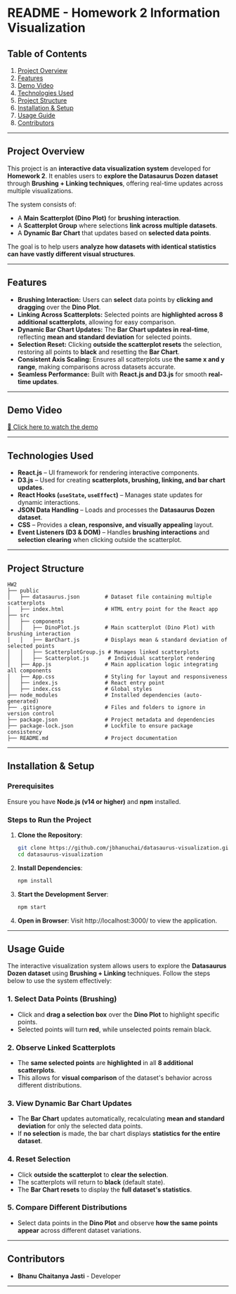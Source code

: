 # **README - Homework 2 Information Visualization**

## **Table of Contents**
1. [Project Overview](#project-overview)
2. [Features](#features)
3. [Demo Video](#demo-video)
4. [Technologies Used](#technologies-used)
5. [Project Structure](#project-structure)
6. [Installation & Setup](#installation--setup)
7. [Usage Guide](#usage-guide)
8. [Contributors](#contributors)

---

## **Project Overview**
This project is an **interactive data visualization system** developed for **Homework 2**. It enables users to **explore the Datasaurus Dozen dataset** through **Brushing + Linking techniques**, offering real-time updates across multiple visualizations.

The system consists of:
- A **Main Scatterplot (Dino Plot)** for **brushing interaction**.
- A **Scatterplot Group** where selections **link across multiple datasets**.
- A **Dynamic Bar Chart** that updates based on **selected data points**.

The goal is to help users **analyze how datasets with identical statistics can have vastly different visual structures**.

---

## **Features**
- **Brushing Interaction:** Users can **select** data points by **clicking and dragging** over the **Dino Plot**.  
- **Linking Across Scatterplots:** Selected points are **highlighted across 8 additional scatterplots**, allowing for easy comparison.  
- **Dynamic Bar Chart Updates:** The **Bar Chart updates in real-time**, reflecting **mean and standard deviation** for selected points.  
- **Selection Reset:** Clicking **outside the scatterplot resets** the selection, restoring all points to **black** and resetting the **Bar Chart**.  
- **Consistent Axis Scaling:** Ensures all scatterplots use **the same x and y range**, making comparisons across datasets accurate.  
- **Seamless Performance:** Built with **React.js and D3.js** for smooth **real-time updates**.

---

## **Demo Video**
[🎥 Click here to watch the demo](https://drive.google.com/file/d/1pSgQixIruPA4tzaB5JgVI7sLg3txXnok/view?usp=sharing)

---

## **Technologies Used**
- **React.js** – UI framework for rendering interactive components.  
- **D3.js** – Used for creating **scatterplots, brushing, linking, and bar chart updates**.  
- **React Hooks (`useState`, `useEffect`)** – Manages state updates for dynamic interactions.  
- **JSON Data Handling** – Loads and processes the **Datasaurus Dozen dataset**.  
- **CSS** – Provides a **clean, responsive, and visually appealing** layout.  
- **Event Listeners (D3 & DOM)** – Handles **brushing interactions** and **selection clearing** when clicking outside the scatterplot.  

---

## **Project Structure**
```
HW2
├── public
│   ├── datasaurus.json        # Dataset file containing multiple scatterplots
│   ├── index.html             # HTML entry point for the React app
├── src
│   ├── components
│   │   ├── DinoPlot.js        # Main scatterplot (Dino Plot) with brushing interaction
│   │   ├── BarChart.js        # Displays mean & standard deviation of selected points
│   │   ├── ScatterplotGroup.js # Manages linked scatterplots
│   │   ├── Scatterplot.js      # Individual scatterplot rendering
│   ├── App.js                 # Main application logic integrating all components
│   ├── App.css                # Styling for layout and responsiveness
│   ├── index.js               # React entry point
│   ├── index.css              # Global styles
├── node_modules               # Installed dependencies (auto-generated)
├── .gitignore                 # Files and folders to ignore in version control
├── package.json               # Project metadata and dependencies
├── package-lock.json          # Lockfile to ensure package consistency
├── README.md                  # Project documentation
```

---

## **Installation & Setup**
### **Prerequisites**
Ensure you have **Node.js (v14 or higher)** and **npm** installed.

### **Steps to Run the Project**
1. **Clone the Repository**:
   ```sh
   git clone https://github.com/jbhanuchai/datasaurus-visualization.git
   cd datasaurus-visualization
   ```
2. **Install Dependencies**:
    ```sh
    npm install
    ```
3. **Start the Development Server**:
    ```sh
    npm start
    ```
4. **Open in Browser**:
    Visit http://localhost:3000/ to view the application.

---

## **Usage Guide**
The interactive visualization system allows users to explore the **Datasaurus Dozen dataset** using **Brushing + Linking** techniques. Follow the steps below to use the system effectively:

### **1. Select Data Points (Brushing)**
- Click and **drag a selection box** over the **Dino Plot** to highlight specific points.
- Selected points will turn **red**, while unselected points remain black.

### **2. Observe Linked Scatterplots**
- The **same selected points** are **highlighted** in all **8 additional scatterplots**.
- This allows for **visual comparison** of the dataset's behavior across different distributions.

### **3. View Dynamic Bar Chart Updates**
- The **Bar Chart** updates automatically, recalculating **mean and standard deviation** for only the selected data points.
- If **no selection** is made, the bar chart displays **statistics for the entire dataset**.

### **4. Reset Selection**
- Click **outside the scatterplot** to **clear the selection**.
- The scatterplots will return to **black** (default state).
- The **Bar Chart resets** to display the **full dataset's statistics**.

### **5. Compare Different Distributions**
- Select data points in the **Dino Plot** and observe **how the same points appear** across different dataset variations.

---

## **Contributors**
- **Bhanu Chaitanya Jasti** - Developer
---

